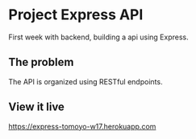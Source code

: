 # Project Express API

First week with backend, building a api using Express.

## The problem

The API is organized using RESTful endpoints.

## View it live

https://express-tomoyo-w17.herokuapp.com